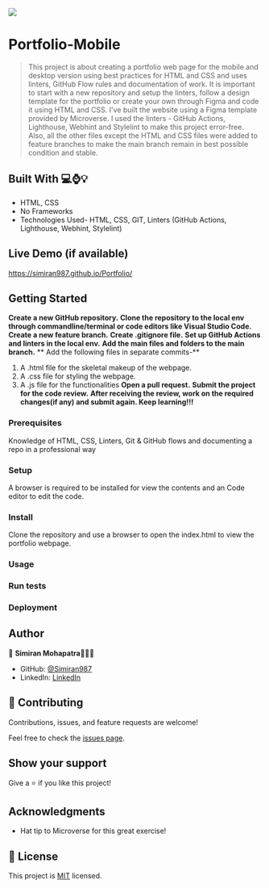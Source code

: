 ![](https://img.shields.io/badge/Microverse-blueviolet)
# Portfolio-Mobile


> This project is about creating a portfolio web page for the mobile and desktop version using best practices for HTML and CSS and uses linters, GitHub Flow rules and documentation of work. It is important to start with a new repository and setup the linters, follow a design template for the portfolio or create your own through Figma and code it using HTML and CSS. I've built the website using a Figma template provided by Microverse.
       I used the linters - GitHub Actions, Lighthouse, Webhint and Stylelint to make this project error-free. Also, all the other files except the HTML and CSS files were added to feature branches to make the main branch remain in best possible condition and stable.
   
## Built With 💻⌚️💡

- HTML, CSS
- No Frameworks
- Technologies Used- HTML, CSS, GIT, Linters (GitHub Actions, Lighthouse, Webhint, Stylelint)


## Live Demo (if available)

https://simiran987.github.io/Portfolio/

## Getting Started
**Create a new GitHub repository.**
**Clone the repository to the local env through commandline/terminal or code editors like Visual Studio Code.**
**Create a new feature branch.**
**Create .gitignore file.**
**Set up GitHub Actions and linters in the local env.**
**Add the main files and folders to the main branch.**
** Add the following files in separate commits-**
1. A .html file for the skeletal makeup of the webpage.
2. A .css file for styling the webpage.
3. A .js file for the functionalities
**Open a pull request.**
**Submit the project for the code review.**
**After receiving the review, work on the required changes(if any) and submit again. Keep learning!!!**

### Prerequisites
Knowledge of HTML, CSS, Linters, Git & GitHub flows and documenting a repo in a professional way

### Setup
A browser is required to be installed for view the contents and an Code editor to edit the code.

### Install
Clone the repository and use a browser to open the index.html to view the portfolio webpage.

### Usage

### Run tests

### Deployment

## Author

👤 **Simiran Mohapatra**👩🏻‍💼

- GitHub: [@Simiran987](https://github.com/Simiran987)
- LinkedIn: [LinkedIn](https://linkedin.com/in/simiran-mohapatra)


## 🤝 Contributing

Contributions, issues, and feature requests are welcome!

Feel free to check the [issues page](../../issues/).


## Show your support

Give a ⭐️ if you like this project!

## Acknowledgments

- Hat tip to Microverse for this great exercise!

## 📝 License

This project is [MIT](./MIT.md) licensed.
